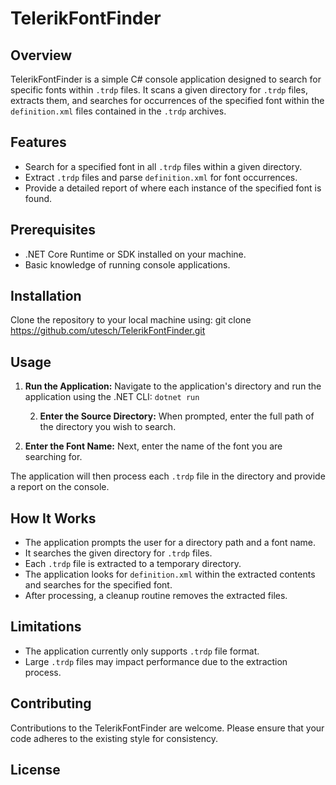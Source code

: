 ﻿# TelerikFontFinder

## Overview
TelerikFontFinder is a simple C# console application designed to search for specific fonts within `.trdp` files. It scans a given directory for `.trdp` files, extracts them, and searches for occurrences of the specified font within the `definition.xml` files contained in the `.trdp` archives.

## Features
- Search for a specified font in all `.trdp` files within a given directory.
- Extract `.trdp` files and parse `definition.xml` for font occurrences.
- Provide a detailed report of where each instance of the specified font is found.

## Prerequisites
- .NET Core Runtime or SDK installed on your machine.
- Basic knowledge of running console applications.

## Installation
Clone the repository to your local machine using: git clone https://github.com/utesch/TelerikFontFinder.git

## Usage
1. **Run the Application:**
   Navigate to the application's directory and run the application using the .NET CLI: `dotnet run`

   2. **Enter the Source Directory:**
When prompted, enter the full path of the directory you wish to search.

3. **Enter the Font Name:**
Next, enter the name of the font you are searching for.

The application will then process each `.trdp` file in the directory and provide a report on the console.

## How It Works
- The application prompts the user for a directory path and a font name.
- It searches the given directory for `.trdp` files.
- Each `.trdp` file is extracted to a temporary directory.
- The application looks for `definition.xml` within the extracted contents and searches for the specified font.
- After processing, a cleanup routine removes the extracted files.

## Limitations
- The application currently only supports `.trdp` file format.
- Large `.trdp` files may impact performance due to the extraction process.

## Contributing
Contributions to the TelerikFontFinder are welcome. Please ensure that your code adheres to the existing style for consistency.

## License
